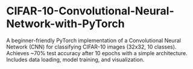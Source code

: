# CIFAR-10-Convolutional-Neural-Network-with-PyTorch
A beginner-friendly PyTorch implementation of a Convolutional Neural Network (CNN) for classifying CIFAR-10 images (32x32, 10 classes). Achieves ~70% test accuracy after 10 epochs with a simple architecture. Includes data loading, model training, and visualization.
